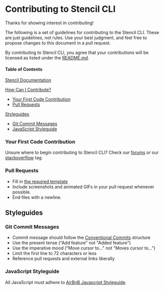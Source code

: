 # Contributing to Stencil CLI

Thanks for showing interest in contributing!

The following is a set of guidelines for contributing to the Stencil CLI. These are just guidelines, not rules. Use your best judgment, and feel free to propose changes to this document in a pull request.

By contributing to Stencil CLI, you agree that your contributions will be licensed as listed under the [README.md](https://github.com/bigcommerce/stencil-cli/blob/master/README.md).

#### Table of Contents

[Stencil Documentation](https://stencil.bigcommerce.com/docs)

[How Can I Contribute?](#how-can-i-contribute)
  * [Your First Code Contribution](#your-first-code-contribution)
  * [Pull Requests](#pull-requests)

[Styleguides](#styleguides)
  * [Git Commit Messages](#git-commit-messages)
  * [JavaScript Styleguide](#javascript-styleguide)

### Your First Code Contribution

Unsure where to begin contributing to Stencil CLI? Check our [forums](https://forum.bigcommerce.com/s/group/0F91300000029tpCAA) or our [stackoverflow](https://stackoverflow.com/questions/tagged/bigcommerce) tag. 

### Pull Requests

* Fill in [the required template](https://github.com/bigcommerce/stencil-cli/pull/new/master)
* Include screenshots and animated GIFs in your pull request whenever possible.
* End files with a newline.

## Styleguides

### Git Commit Messages

* Commit message should follow the [Conventional Commits](https://www.conventionalcommits.org/en/v1.0.0-beta.2/) structure
* Use the present tense ("Add feature" not "Added feature")
* Use the imperative mood ("Move cursor to..." not "Moves cursor to...")
* Limit the first line to 72 characters or less
* Reference pull requests and external links liberally

### JavaScript Styleguide

All JavaScript must adhere to [AirBnB Javascript Styleguide](https://github.com/airbnb/javascript).
